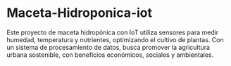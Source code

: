 # Maceta-Hidroponica-iot
Este proyecto de maceta hidropónica con IoT utiliza sensores para medir humedad, temperatura y nutrientes, optimizando el cultivo de plantas. Con un sistema de procesamiento de datos, busca promover la agricultura urbana sostenible, con beneficios económicos, sociales y ambientales.
